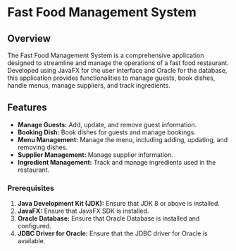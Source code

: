 # Fast Food Management System

## Overview

The Fast Food Management System is a comprehensive application designed to streamline and manage the operations of a fast food restaurant. Developed using JavaFX for the user interface and Oracle for the database, this application provides functionalities to manage guests, book dishes, handle menus, manage suppliers, and track ingredients.

## Features

- **Manage Guests:** Add, update, and remove guest information.
- **Booking Dish:** Book dishes for guests and manage bookings.
- **Menu Management:** Manage the menu, including adding, updating, and removing dishes.
- **Supplier Management:** Manage supplier information.
- **Ingredient Management:** Track and manage ingredients used in the restaurant.

### Prerequisites

1. **Java Development Kit (JDK):** Ensure that JDK 8 or above is installed.
2. **JavaFX:** Ensure that JavaFX SDK is installed.
3. **Oracle Database:** Ensure that Oracle Database is installed and configured.
4. **JDBC Driver for Oracle:** Ensure that the JDBC driver for Oracle is available.
